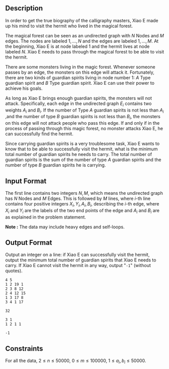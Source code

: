 ## Description

In order to get the true biography of the calligraphy masters, Xiao E made up his mind to visit the hermit who lived in the magical forest.

The magical forest can be seen as an undirected graph with $N$ Nodes and $M$ edges. The nodes are labeled $1,\ldots,N$ and the edges are labeled $1,\ldots,M$. At the beginning, Xiao E is at node labeled $1$ and the hermit lives at node labeled $N$. Xiao E needs to pass through the magical forest to be able to visit the hermit.

There are some monsters living in the magic forest. Whenever someone passes by an edge, the monsters on this edge will attack it. Fortunately, there are two kinds of guardian spirits living in node number $1$: $A$ Type guardian spirit and $B$ Type guardian spirit. Xiao E can use their power to achieve his goals.

As long as Xiao E brings enough guardian spirits, the monsters will not attack. Specifically, each edge in the undirected graph $E_i$ contains two weights $A_i$ and $B_i$. If the number of Type $A$ guardian spirits is not less than $A_i$ ,and the number of type $B$ guardian spirits is not less than $B_i$, the monsters on this edge will not attack people who pass this edge. If and only if in the process of passing through this magic forest, no monster attacks Xiao E, he can successfully find the hermit.

Since carrying guardian spirits is a very troublesome task, Xiao E wants to know that to be able to successfully visit the hermit, what is the minimum total number of guardian spirits he needs to carry. The total number of guardian spirits is the sum of the number of type $A$ guardian spirits and the number of type $B$ guardian spirits he is carrying.

## Input Format

The first line contains two integers $N,M$, which means the undirected graph has $N$ Nodes and $M$ Edges. This is followed by $M$ lines, where $i$-th line contains four positive integers $X_i,Y_i,A_i,B_i$, describing the  $i$-th edge, where $X_i$ and $Y_i$ are the labels of the two end points of the edge and $A_i$ and $B_i$ are as explained in the problem statement.

**Note :** The data may include heavy edges and self-loops.

## Output Format

Output an integer on a line: if Xiao E can successfully visit the hermit, output the minimum total number of guardian spirits that Xiao E needs to carry. If Xiao E cannot visit the hermit in any way, output "`-1`" (without quotes).

```input1
4 5
1 2 19 1
2 3 8 12
2 4 12 15
1 3 17 8
3 4 1 17
```
```output1
32
```

```input2
3 1
1 2 1 1
```
```output2
-1
```

## Constraints

For all the data, $2 \leq n \leq 50000,\ 0 \leq m \leq 100000,\ 1 \leq a_i ,b_i \leq 50000$.